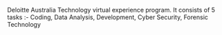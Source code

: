 Deloitte Australia Technology virtual experience program. 
It consists of 5 tasks :-
Coding,
Data Analysis, 
Development,
Cyber Security,
Forensic Technology
